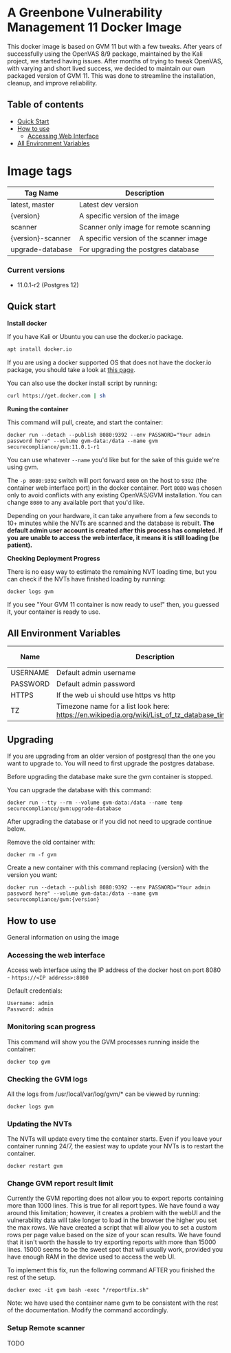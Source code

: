# A Greenbone Vulnerability Management 11 Docker Image

This docker image is based on GVM 11 but with a few tweaks. After years of successfully using the OpenVAS 8/9 package, maintained by the Kali project, we started having issues. After months of trying to tweak OpenVAS, with varying and short lived success, we decided to maintain our own packaged version of GVM 11. This was done to streamline the installation, cleanup, and improve reliability.

## Table of contents

* [Quick Start](#quick-start)
* [How to use](#how-to-use)
  * [Accessing Web Interface](#accessing-web-interface)
* [All Environment Variables](all-environment-variables)

# Image tags

| Tag Name          | Description                             |
| ----------------- | --------------------------------------- |
| latest, master    | Latest dev version                      |
| {version}         | A specific version of the image         |
| scanner           | Scanner only image for remote scanning  |
| {version}-scanner | A specific version of the scanner image |
| upgrade-database  | For upgrading the postgres database     |

### Current versions

* 11.0.1-r2 (Postgres 12)

## Quick start

**Install docker**

If you have Kali or Ubuntu you can use the docker.io package.
```bash
apt install docker.io
```

If you are using a docker supported OS that does not have the docker.io package, you should take a look at [this page](https://docs.docker.com/engine/install/).

You can also use the docker install script by running:
```bash
curl https://get.docker.com | sh
```

**Runing the container**

This command will pull, create, and start the container:

```shell
docker run --detach --publish 8080:9392 --env PASSWORD="Your admin password here" --volume gvm-data:/data --name gvm securecompliance/gvm:11.0.1-r1
```

You can use whatever `--name` you'd like but for the sake of this guide we're using gvm.

The `-p 8080:9392` switch will port forward `8080` on the host to `9392` (the container web interface port) in the docker container. Port `8080` was chosen only to avoid conflicts with any existing OpenVAS/GVM installation. You can change `8080` to any available port that you'd like.

Depending on your hardware, it can take anywhere from a few seconds to 10+ minutes while the NVTs are scanned and the database is rebuilt. **The default admin user account is created after this process has completed. If you are unable to access the web interface, it means it is still loading (be patient).**

**Checking Deployment Progress**

There is no easy way to estimate the remaining NVT loading time, but you can check if the NVTs have finished loading by running:
```shell
docker logs gvm
```

If you see "Your GVM 11 container is now ready to use!" then, you guessed it, your container is ready to use.



## All Environment Variables

| Name     | Description                                                  | Default Value |
| -------- | ------------------------------------------------------------ | ------------- |
| USERNAME | Default admin username                                       | admin         |
| PASSWORD | Default admin password                                       | admin         |
| HTTPS    | If the web ui should use https vs http                       | true          |
| TZ       | Timezone name for a list look here: https://en.wikipedia.org/wiki/List_of_tz_database_time_zones | UTC           |



## Upgrading

If you are upgrading from an older version of postgresql than the one you want to upgrade to. You will need to first upgrade the postgres database.

Before upgrading the database make sure the gvm container is stopped.

You can upgrade the database with this command:

```shell
docker run --tty --rm --volume gvm-data:/data --name temp securecompliance/gvm:upgrade-database
```

After upgrading the database or if you did not need to upgrade continue below.

Remove the old container with:

```shell
docker rm -f gvm
```

Create a new container with this command replacing {version} with the version you want:

```shell
docker run --detach --publish 8080:9392 --env PASSWORD="Your admin password here" --volume gvm-data:/data --name gvm securecompliance/gvm:{version}
```



## How to use

General information on using the image

### Accessing the web interface

Access web interface using the IP address of the docker host on port 8080 - `https://<IP address>:8080`

Default credentials:
```shell
Username: admin
Password: admin
```

### Monitoring scan progress

This command will show you the GVM processes running inside the container:
```shell
docker top gvm
```

### Checking the GVM logs

All the logs from /usr/local/var/log/gvm/* can be viewed by running:
```shell
docker logs gvm
```

### Updating the NVTs

The NVTs will update every time the container starts. Even if you leave your container running 24/7, the easiest way to update your NVTs is to restart the container.
```shell
docker restart gvm
```

### Change GVM report result limit

Currently the GVM reporting does not allow you to export reports containing more than 1000 lines. This is true for all report types. We have found a way around this limitation; however, it creates a problem with the webUI and the vulnerability data will take longer to load in the browser the higher you set the max rows. We have created a script that will allow you to set a custom rows per page value based on the size of your scan results. We have found that it isn't worth the hassle to try exporting reports with more than 15000 lines. 15000 seems to be the sweet spot that will usually work, provided you have enough RAM in the device used to access the web UI.

To implement this fix, run the following command AFTER you finished the rest of the setup.

```shell
docker exec -it gvm bash -exec "/reportFix.sh"
```

Note: we have used the container name gvm to be consistent with the rest of the documentation. Modify the command accordingly.

### Setup Remote scanner

TODO